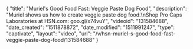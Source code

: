 {
    "title": "Muriel's Good Food Fast: Veggie Paste Dog Food",
    "description": "Muriel shows us how to create veggie paste dog food.\nShop Pro Caps Laboratories at HSN.com: goo.gl\/x74vuY",
    "videoid": "131584688",
    "date_created": "1511878872",
    "date_modified": "1511991247",
    "type": "captivate",
    "layout": "video",
    "url": "\/v\/hsn-muriel-s-good-food-fast-veggie-paste-dog-food\/131584688"
}